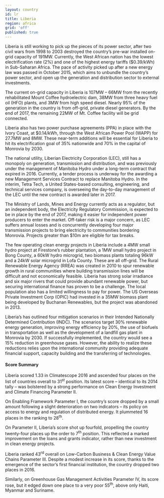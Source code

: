 ```yaml
---
layout: country
id: lr
title: Liberia
region: africa
grid: 'off'
published: true
---
```


Liberia is still working to pick up the pieces of its power sector, after two civil wars from 1998 to 2003 destroyed the country’s pre-war installed on-grid capacity of 191MW. Currently, the West African nation has the lowest electrification rate (2%) and one of the highest energy tariffs ($0.39/kWh) in Sub-Saharan Africa. The pace of activity picked up after a new energy law was passed in October 2015, which aims to unbundle the country’s power sector, and open up the generation and distribution sector to external investments.

The current on-grid capacity in Liberia is 107MW – 66MW from the recently rehabilitated Mount Coffee hydroelectric dam, 38MW from three heavy fuel oil (HFO) plants, and 3MW from high speed diesel. Nearly 95% of the generation in the country is from off-grid, private diesel generators. By the end of 2017, the remaining 22MW of Mt. Coffee facility will be grid connected.

Liberia also has two power purchase agreements (PPA) in place with the Ivory Coast, at $0.14/kWh, through the West African Power Pool (WAPP) for 27.7MW and 8MW. These near-term additions will be essential for Liberia to hit its electrification goal of 35% nationwide and 70% in the capital of Monrovia by 2030.

The national utility, Liberian Electricity Corporation (LEC), still has a monopoly on generation, transmission and distribution, and was previously under the management of Manitoba Hydro under a long-term contract that expired in 2016. Currently, a tender process is underway for the awarding a new Management Services Contract to replace Manitoba Hydro. In the interim, Tetra Tech, a United States-based consulting, engineering, and technical services company, is overseeing the day-to-day management of the LEC until the new contract is awarded later in 2017.

The Ministry of Lands, Mines and Energy currently acts as a regulator, but an independent body, the Electricity Regulatory Commission, is expected to be in place by the end of 2017, making it easier for independent power producers to enter the market. Off-taker risk is a major concern, as LEC suffers annual losses and is concurrently developing four major transmission projects to bring electricity to communities bordering Monrovia. Projects greater than $10m are eligible for tax breaks.

The few operating clean energy projects in Liberia include a 4MW small hydro project at Firestone’s rubber plantation, a 1MW small hydro project in Bong County, a 60kW hydro microgrid, two biomass plants totaling 96kW and a 24kW solar microgrid in Lofa County. These are all off-grid. The Rural Renewable Energy Agency (RREA) was created in 2010 to spur renewable growth in rural communities where building transmission lines will be difficult and not economically feasible. Liberia has strong solar irradiance and six major rivers that could provide abundant renewable power, but securing international finance has proven to be a challenge. The local population also has a limited willingness to pay for power. The US Overseas Private Investment Corp (OPIC) had invested in a 35MW biomass plant being developed by Buchanan Renewables, but the project was abandoned in 2013.

Liberia’s has outlined four mitigation scenarios in their Intended Nationally Determined Contribution (INDC). The scenarios target 30% renewable energy generation, improving energy efficiency by 20%, the use of biofuels in transportation as well as the development of a landfill gas plant in Monrovia by 2030. If successfully implemented, the country would see a 15% reduction in greenhouse gases. However, the ability to realize these reductions relies upon the international community providing adequate financial support, capacity building and the transferring of technologies.

#### Score Summary

Liberia scored 1.33 in Climatescope 2016 and ascended four places on the list of countries overall to 31<sup>st</sup> position. Its latest score – identical to its 2014 tally – was bolstered by a strong performance on Clean Energy Investment and Climate Financing Parameter II.

On Enabling Framework Parameter I, the country’s score dropped by a small amount following a slight deterioration on two indicators – its policy on access to energy and regulation of distributed energy. It plummeted 16 places in the ranking to 28<sup>th</sup>.

On Parameter II, Liberia’s score shot up fourfold, propelling the country twenty-four places up the order to 7<sup>th</sup> position. This reflected a marked improvement on the loans and grants indicator, rather than new investment in clean energy projects.

Liberia ranked 43<sup>rd</sup> overall on Low-Carbon Business & Clean Energy Value Chains Parameter III. Despite a modest increase in its score, thanks to the emergence of the sector’s first financial institution, the country dropped two places in 2016.

Similarly, on Greenhouse Gas Management Activities Parameter IV, its score rose, but it edged down one place to a very poor 55<sup>th</sup>, above only Haiti, Myanmar and Suriname.

